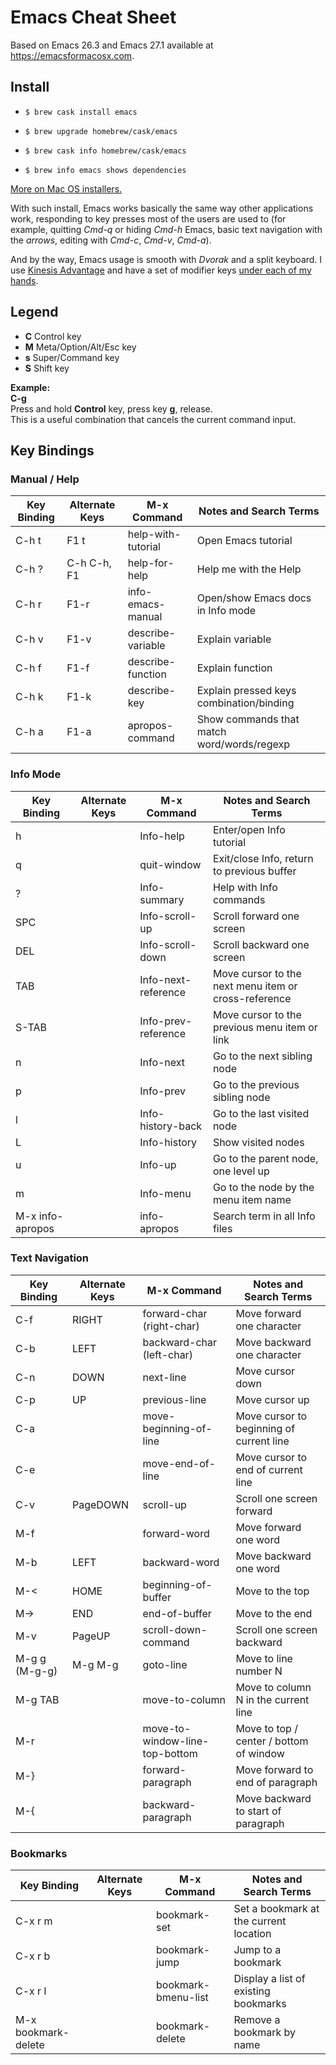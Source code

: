 Emacs Cheat Sheet
===


Based on Emacs 26.3 and Emacs 27.1 available at https://emacsformacosx.com.


Install
---

- `$ brew cask install emacs`

- `$ brew upgrade homebrew/cask/emacs`

- `$ brew cask info homebrew/cask/emacs`

- `$ brew info emacs shows dependencies`

[More on Mac OS installers.](https://www.emacswiki.org/emacs/EmacsForMacOS)

With such install, Emacs works basically the same way other applications work, responding to key presses most of the users are used to (for example, quitting *Cmd-q* or hiding *Cmd-h* Emacs, basic text navigation with the *arrows*, editing  with *Cmd-c*, *Cmd-v*, *Cmd-a*).

And by the way, Emacs usage is smooth with *Dvorak* and a split keyboard. I use [Kinesis Advantage](https://kinesis-ergo.com/shop/advantage2/) and have a set of modifier keys [under each of my hands](https://gitlab.com/-/snippets/1744636).


Legend
---

- **C** Control key
- **M** Meta/Option/Alt/Esc key
- **s** Super/Command key
- **S** Shift key

**Example:**   
**C-g**  
Press and hold **Control** key, press key **g**, release.  
This is a useful combination that cancels the current command input.


Key Bindings
---


### Manual / Help

 Key Binding | Alternate Keys | M-x Command         | Notes and Search Terms
-------------|----------------|---------------------|--------------------------
C-h t        | F1 t           | help-with-tutorial  | Open Emacs tutorial
C-h ?        | C-h C-h, F1    | help-for-help       | Help me with the Help
C-h r        | F1-r           | info-emacs-manual   | Open/show Emacs docs in Info mode
C-h v        | F1-v           | describe-variable   | Explain variable
C-h f        | F1-f           | describe-function   | Explain function
C-h k        | F1-k           | describe-key        | Explain pressed keys combination/binding
C-h a        | F1-a           | apropos-command     | Show commands that match word/words/regexp


### Info Mode

 Key Binding | Alternate Keys | M-x Command         | Notes and Search Terms
-------------|----------------|---------------------|--------------------------
h            |                | Info-help           | Enter/open Info tutorial
q            |                | quit-window         | Exit/close Info, return to previous buffer
?            |                | Info-summary        | Help with Info commands
SPC          |                | Info-scroll-up      | Scroll forward one screen
DEL          |                | Info-scroll-down    | Scroll backward one screen
TAB          |                | Info-next-reference | Move cursor to the next menu item or cross-reference
S-TAB        |                | Info-prev-reference | Move cursor to the previous menu item or link
n            |                | Info-next           | Go to the next sibling node
p            |                | Info-prev           | Go to the previous sibling node
l            |                | Info-history-back   | Go to the last visited node
L            |                | Info-history        | Show visited nodes
u            |                | Info-up             | Go to the parent node, one level up
m            |                | Info-menu           | Go to the node by the menu item name
M-x info-apropos|             | info-apropos        | Search term in all Info files


### Text Navigation

 Key Binding | Alternate Keys | M-x Command         | Notes and Search Terms                      
-------------|----------------|---------------------|--------------------------------------------
C-f          | RIGHT          | forward-char (right-char)| Move forward one character
C-b          | LEFT           | backward-char (left-char)| Move backward one character
C-n          | DOWN           | next-line           | Move cursor down
C-p          | UP             | previous-line       | Move cursor up
C-a          |                | move-beginning-of-line| Move cursor to beginning of current line
C-e          |                | move-end-of-line    | Move cursor to end of current line
C-v          | PageDOWN       | scroll-up           | Scroll one screen forward
M-f          |                | forward-word        | Move forward one word
M-b          | LEFT           | backward-word       | Move backward one word
M-<          | HOME           | beginning-of-buffer | Move to the top
M->          | END            | end-of-buffer       | Move to the end
M-v          | PageUP         | scroll-down-command | Scroll one screen backward
M-g g (M-g-g)| M-g M-g        | goto-line           | Move to line number N
M-g TAB      |                | move-to-column      | Move to column N in the current line
M-r          |                | move-to-window-line-top-bottom| Move to top / center / bottom of window
M-}          |                | forward-paragraph   | Move forward to end of paragraph
M-{          |                | backward-paragraph  | Move backward to start of paragraph


### Bookmarks

 Key Binding | Alternate Keys | M-x Command         | Notes and Search Terms                      
-------------|----------------|---------------------|--------------------------------------------
C-x r m      |                | bookmark-set        | Set a bookmark at the current location
C-x r b      |                | bookmark-jump       | Jump to a bookmark
C-x r l      |                | bookmark-bmenu-list | Display a list of existing bookmarks
M-x bookmark-delete|          | bookmark-delete     | Remove a bookmark by name



